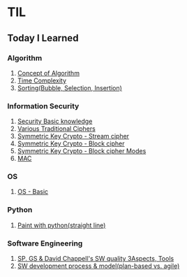 # TIL
Today I Learned
---
### Algorithm
 1. [Concept of Algorithm](https://github.com/ParkDH0809/TIL/blob/main/Algorithm/1.%20Concept%20of%20Algorithm.md)
 2. [Time Complexity](https://github.com/ParkDH0809/TIL/blob/main/Algorithm/2.%20Time%20Complexity.md)
 3. [Sorting(Bubble, Selection, Insertion)](https://github.com/ParkDH0809/TIL/blob/main/Algorithm/3.%20Sorting(bubble%2C%20Selection%2C%20insertion).md)
### Information Security
 1. [Security Basic knowledge](https://github.com/ParkDH0809/TIL/blob/main/Information%20Security/1.%20Security%20-%20Basic.md)
 2. [Various Traditional Ciphers](https://github.com/ParkDH0809/TIL/blob/main/Information%20Security/2.%20Various%20Traditional%20Ciphers.md)
 3. [Symmetric Key Crypto - Stream cipher](https://github.com/ParkDH0809/TIL/blob/main/Information%20Security/3.%20Symmetric%20Key%20Crypto%20-%20Stream%20cipher.md)
 4. [Symmetric Key Crypto - Block cipher](https://github.com/ParkDH0809/TIL/blob/main/Information%20Security/4.%20Symmetric%20Key%20Crypto%20-%20Block%20cipher.md)
 5. [Symmetric Key Crypto - Block cipher Modes](https://github.com/ParkDH0809/TIL/blob/main/Information%20Security/5.%20Symmetric%20Key%20Crypto%20-%20Block%20cipher%20Modes.md)
 6. [MAC](https://github.com/ParkDH0809/TIL/blob/main/Information%20Security/6.%20Data%20Integrity%20-%20MAC.md)
### OS
1. [OS - Basic](https://github.com/ParkDH0809/TIL/blob/main/Operating%20System/1.%20OS%20%EC%84%9C%EB%A1%A0.md)

### Python  
 1. [Paint with python(straight line)](https://github.com/ParkDH0809/TIL/blob/main/Python/1.%20Paint%20with%20python(straight%20line).md)

### Software Engineering
 1. [SP. GS & David Chappell's SW quality 3Aspects, Tools](https://github.com/ParkDH0809/TIL/blob/main/Software%20engineering/1.%20SP%2C%20GS%20%EC%9D%B8%EC%A6%9D%20%EC%A0%9C%EB%8F%84.md)
 2. [
SW development process & model(plan-based vs. agile)](https://github.com/ParkDH0809/TIL/blob/main/Software%20engineering/2.%20SW%20development%20process%20%26%20model.md)

